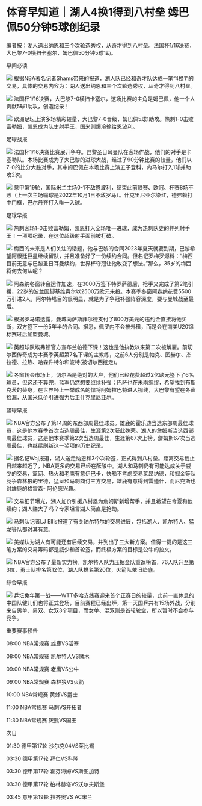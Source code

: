 # 体育早知道｜湖人4换1得到八村垒 姆巴佩50分钟5球创纪录

编者按：湖人送出纳恩和三个次轮选秀权，从奇才得到八村垒。法国杯1/16决赛，大巴黎7-0横扫卡塞尔，姆巴佩50分钟5球1助。

早间必读

![](https://inews.gtimg.com/news_bt/O7UfSFe2ybJUd8_-WExTiRIDKZMYcsgsVjCWcjEgSMBCoAA/1000)
根据NBA著名记者Shams带来的报道，湖人队已经和奇才队达成一笔“4换1”的交易，具体的交易内容为：湖人送出纳恩和三个次轮选秀权，从奇才得到八村塁。

![](https://inews.gtimg.com/news_bt/O2m3Ct0MlO2SPYHjIaXsJfRUI44wJFUeKzZUovmjZ_jqkAA/1000)
法国杯1/16决赛，大巴黎7-0横扫卡塞尔，这场比赛的主角是姆巴佩，他一个人贡献5球1助攻，创造纪录！

![](https://inews.gtimg.com/newsapp_bt/0/15624909489/1000)
欧洲足坛上演多场精彩较量，大巴黎7-0晋级，姆巴佩5球1助攻。热刺1-0击败富勒姆，凯恩成为队史射手王，国米则爆冷输给恩波利。

足球战报

![](https://inews.gtimg.com/newsapp_bt/0/15624913277/1000)
法国杯1/16决赛比赛展开争夺。巴黎圣日耳曼队在客场作战，他们的对手是卡塞勒队。本场比赛成为了大巴黎的进球大战，经过了90分钟比赛的较量，他们以7-0的比分大胜对手，其中姆巴佩在本场比赛上演五子登科，内马尔打入1球并助攻2次。

![](https://inews.gtimg.com/news_bt/O3GoH9Po9fjKXQx2kSduDQSOz6unbpRcAeZ4F4RCRMIfIAA/1000)
意甲第19轮，国际米兰主场0-1不敌恩波利，结束此前联赛、欧冠、杯赛8场不败（上一次主场输球是2022年10月1日不敌罗马）。什克里尼亚尔染红，德弗赖打中门框，巴尔丹齐打入唯一入球。

足球早报

![](https://inews.gtimg.com/newsapp_bt/0/15624902977/1000)
热刺客场1-0击败富勒姆，凯恩打入全场唯一进球，成为热刺队史的并列射手王！一项项纪录，在这位超级射手面前被打破。

![](https://inews.gtimg.com/news_bt/OdyL9BU7DoPqSZEneBO_3JDtRWOxHmJ2CkgzfIqW1VLVQAA/1000)
梅西的未来是人们关注的话题，他与巴黎的合同2023年夏天就要到期，巴黎希望阿根廷巨星继续留队，并且准备好了一份续约合同。但名记罗梅罗爆料：“梅西目前无意与巴黎圣日耳曼续约，世界杯夺冠让他改变了想法。”那么，35岁的梅西将何去何从呢？

![](https://inews.gtimg.com/news_bt/Oqdh63CoP9Pf_KM_2uUh6fc5f8ZS6Z9uGF8Tc5qsMd7CwAA/1000)
阿森纳冬窗转会运作加速，在3000万签下特罗萨德后，枪手又完成了第2笔引援，22岁的波兰国脚基维奥尔以2500万欧元来投。本赛季冬窗阿森纳花费5500万引进2人，阿尔特塔目的很明显，就是为了争冠补强阵容深度，要与曼城战至最后。

![](https://inews.gtimg.com/news_bt/OlJAxU0EaS4DHEVfSnWal0mRKL6SWft4QsMH6T_Ie1y3UAA/1000)
根据罗马诺透露，曼城向萨斯菲尔德支付了800万美元的违约金直接将他买断，双方签下一份5年半的合同。据悉，佩罗内不会被外租，而是会在南美U20锦标赛过后加盟曼城。

![](https://inews.gtimg.com/news_bt/Oc1xjUwNfhiSDnA1hVv5kmUqaucpgB4uh5i7w0n3vA3goAA/1000)
英超球队埃弗顿官方宣布兰帕德下课！这也是他执教以来第二次被解雇。前切尔西传奇成为本赛季英超第7名下课的主教练，之前6人分别是帕克、图赫尔、杰拉德、拉热、哈森许特尔和波特(被切尔西挖走)。

![](https://inews.gtimg.com/news_bt/OOTKgt-Ht3czUTn3jdyvoA69CHWUbklQ-owxTaY9-Cmd0AA/1000)
冬窗转会市场上，切尔西是绝对的大户，他们已经花费超过2亿欧元签下了6名球员，但这还不算完，蓝军仍然想要继续补强；巴萨也在未雨绸缪，希望找到布斯克茨的替身，在世界杯上一举成名的悍将阿姆拉巴特进入视线，大巴黎有望在冬窗捡漏，从国米低价引进强力后卫什克里尼亚尔。

篮球早报

![](https://inews.gtimg.com/news_bt/OqVxJc0qYg9UEUnmAZ7YLDGBk7R8D6geeRqUiAhbMxEg8AA/1000)
NBA官方公布了第14周的东西部周最佳球员。雄鹿的霍乐迪当选东部周最佳球员，这是他本赛季首次当选周最佳，生涯第2次获此殊荣。湖人的詹姆斯当选西部周最佳球员，这是他本赛季第2次当选周最佳，生涯第67次上榜。詹姆斯67次当选周最佳，也继续刷新这一奖项的历史纪录。

![](https://inews.gtimg.com/news_bt/Op5iwqOQmKc4rRYhDIfxAb6_s6lIsgsmEZvM9NM57zqkwAA/1000)
据名记Woj报道，湖人送走纳恩和3个次轮签，正式得到八村垒。距离交易截止日越来越近了，NBA更多的交易已经在酝酿中。湖人和马刺仍有可能达成关于威少的交易，篮网、热火和老鹰有意伊巴卡，快船不考虑交易莱昂纳德，和掘金等队竞争森林狼的里德，猛龙和马刺商讨三方交易，雄鹿有意得到雷迪什，而尼克斯也对雄鹿的格雷森-
阿伦感兴趣。

![](https://inews.gtimg.com/news_bt/Omd4yciPtyrDRJTw2HtgXLts-Mio3NrJzaV0_qM25Ba60AA/1000)
交易细节曝光，湖人加价引援八村塁为詹姆斯新增帮手，并且希望在今夏和他续约；湖人赚大了吗？专家坦言湖人简直是抢劫。

![](https://inews.gtimg.com/news_bt/ONFkVSgKDDGxEQY_E4AOvSM9ENPUD3FoWIP4bNe0XsmMcAA/1000)
马刺队记者LJ Ellis报道了有关珀尔特尔的交易进展，包括湖人、凯尔特人、猛龙等队都对其有意。

![](https://inews.gtimg.com/news_bt/OuofS9dSYA_JoK7-D6FTzhgErxH1LoABNQGx3tLanViFwAA/1000)
美媒认为湖人有可能还有后续交易，并列出了三大新方案。值得一提的是这三笔方案的交易筹码都是威少和首轮签，而终极方案的目标是公牛的拉文。

![](https://inews.gtimg.com/news_bt/OV4ATE94iCwvKEC3ZNFiCGSR0c2XSVS2nN_DYv1zWR7LAAA/1000)
NBA官方公布了最新实力榜。凯尔特人队力压掘金队重返榜首，76人队升至第3位，勇士队排名第12位，湖人队排名第20位，火箭队依旧垫底。

综合早报

![](https://inews.gtimg.com/news_bt/OwYwQjssxN6HvlK2vXdA0Jt1kUNNoLe_fQdNYzARUatqgAA/1000)
乒坛兔年第一战——WTT多哈支线赛迎来首个正赛日的较量，此前一直休息的中国队健儿们也将正式登场，目前赛程已经出炉，第一天国乒共有15场外战，分别来自男单、男双、女双3个项目，而女单、混双则是首轮轮空，所以暂时不会参与竞争。

重要赛事预告

08:00 NBA常规赛 雄鹿VS活塞

08:00 NBA常规赛 凯尔特人VS魔术

09:00 NBA常规赛 老鹰VS公牛

09:00 NBA常规赛 森林狼VS火箭

10:00 NBA常规赛 黄蜂VS爵士

11:00 NBA常规赛 马刺VS开拓者

11:30 NBA常规赛 灰熊VS国王

次日

01:30 德甲第17轮 沙尔克04VS莱比锡

03:30 德甲第17轮 拜仁VS科隆

03:30 德甲第17轮 霍芬海姆VS斯图加特

03:30 德甲第17轮 柏林赫塔VS沃尔夫斯堡

03:45 意甲第19轮 拉齐奥VS AC米兰

